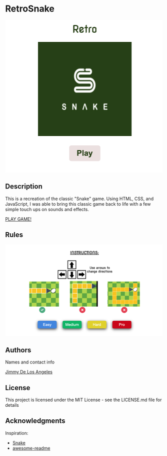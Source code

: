 # RetroSnake

![Logo](./public/snakeLogo.png)

## Description

This is a recreation of the classic "Snake" game. Using HTML, CSS, and JavaScript, I was able to bring this classic game back to life with a few simple touch ups on sounds and effects.

[PLAY GAME!](https://jimmydla.github.io/RetroSnake/)

## Rules

![Logo](./public/snakeRules.png)

## Authors

Names and contact info

[Jimmy De Los Angeles](https://www.linkedin.com/in/jimmydla/)

## License

This project is licensed under the MIT License - see the LICENSE.md file for details

## Acknowledgments

Inspiration:

- [Snake](https://playsnake.org/)
- [awesome-readme](https://github.com/matiassingers/awesome-readme)
